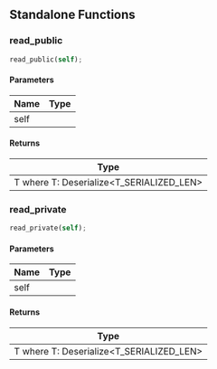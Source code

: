 ## Standalone Functions

### read_public

```rust
read_public(self);
```

#### Parameters
| Name | Type |
| --- | --- |
| self |  |

#### Returns
| Type |
| --- |
| T where T: Deserialize&lt;T_SERIALIZED_LEN&gt; |

### read_private

```rust
read_private(self);
```

#### Parameters
| Name | Type |
| --- | --- |
| self |  |

#### Returns
| Type |
| --- |
| T  where T: Deserialize&lt;T_SERIALIZED_LEN&gt; |

